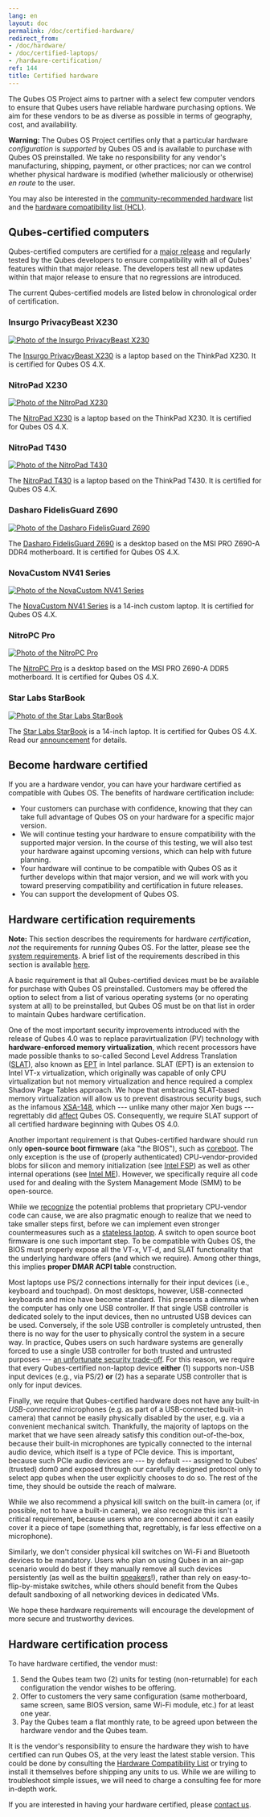```yaml
---
lang: en
layout: doc
permalink: /doc/certified-hardware/
redirect_from:
- /doc/hardware/
- /doc/certified-laptops/
- /hardware-certification/
ref: 144
title: Certified hardware
---
```


The Qubes OS Project aims to partner with a select few computer vendors to ensure that Qubes users have reliable hardware purchasing options. We aim for these vendors to be as diverse as possible in terms of geography, cost, and availability.

<div class="alert alert-danger" role="alert">
  <i class="fa fa-exclamation-triangle"></i>
  <b>Warning:</b> The Qubes OS Project certifies only that a particular hardware <em>configuration</em> is <em>supported</em> by Qubes OS and is available to purchase with Qubes OS preinstalled. We take no responsibility for any vendor's manufacturing, shipping, payment, or other practices; nor can we control whether physical hardware is modified (whether maliciously or otherwise) <i>en route</i> to the user.
</div>

You may also be interested in the [community-recommended hardware](https://forum.qubes-os.org/t/5560) list and the [hardware compatibility list (HCL)](/hcl/).

## Qubes-certified computers

Qubes-certified computers are certified for a [major release](/doc/version-scheme/) and regularly tested by the Qubes developers to ensure compatibility with all of Qubes' features within that major release. The developers test all new updates within that major release to ensure that no regressions are introduced.

The current Qubes-certified models are listed below in chronological order of certification.

### Insurgo PrivacyBeast X230

[![Photo of the Insurgo PrivacyBeast X230](/attachment/site/insurgo-privacybeast-x230.png)](https://insurgo.ca/produit/qubesos-certified-privacybeast_x230-reasonably-secured-laptop/)

The [Insurgo PrivacyBeast X230](https://insurgo.ca/produit/qubesos-certified-privacybeast_x230-reasonably-secured-laptop/) is a laptop based on the ThinkPad X230. It is certified for Qubes OS 4.X.

### NitroPad X230

[![Photo of the NitroPad X230](/attachment/site/nitropad-x230.jpg)](https://shop.nitrokey.com/shop/product/nitropad-x230-67)

The [NitroPad X230](https://shop.nitrokey.com/shop/product/nitropad-x230-67) is a laptop based on the ThinkPad X230. It is certified for Qubes OS 4.X.

### NitroPad T430

[![Photo of the NitroPad T430](/attachment/site/nitropad-t430.jpg)](https://shop.nitrokey.com/shop/product/nitropad-t430-119)

The [NitroPad T430](https://shop.nitrokey.com/shop/product/nitropad-t430-119) is a laptop based on the ThinkPad T430. It is certified for Qubes OS 4.X.

### Dasharo FidelisGuard Z690

[![Photo of the Dasharo FidelisGuard Z690](/attachment/site/dasharo-fidelisguard-z690.jpg)](https://3mdeb.com/shop/open-source-hardware/dasharo-fidelisguard-z690-qubes-os-certified/)

The [Dasharo FidelisGuard Z690](https://3mdeb.com/shop/open-source-hardware/dasharo-fidelisguard-z690-qubes-os-certified/) is a desktop based on the MSI PRO Z690-A DDR4 motherboard. It is certified for Qubes OS 4.X.

### NovaCustom NV41 Series

[![Photo of the NovaCustom NV41 Series](/attachment/site/novacustom-nv41-series.png)](https://novacustom.com/product/nv41-series/)

The [NovaCustom NV41 Series](https://novacustom.com/product/nv41-series/) is a 14-inch custom laptop. It is certified for Qubes OS 4.X.

### NitroPC Pro

[![Photo of the NitroPC Pro](/attachment/posts/nitropc-pro.jpg)](https://shop.nitrokey.com/shop/product/nitropc-pro-523)

The [NitroPC Pro](https://shop.nitrokey.com/shop/product/nitropc-pro-523) is a desktop based on the MSI PRO Z690-A DDR5 motherboard. It is certified for Qubes OS 4.X.

### Star Labs StarBook

[![Photo of the Star Labs StarBook](/attachment/site/starlabs-starbook.png)](https://starlabs.systems/pages/starbook)

The [Star Labs StarBook](https://starlabs.systems/pages/starbook) is a 14-inch laptop. It is certified for Qubes OS 4.X. Read our [announcement](TODO) for details.

## Become hardware certified

If you are a hardware vendor, you can have your hardware certified as compatible with Qubes OS. The benefits of hardware certification include:

- Your customers can purchase with confidence, knowing that they can take full advantage of Qubes OS on your hardware for a specific major version.
- We will continue testing your hardware to ensure compatibility with the supported major version. In the course of this testing, we will also test your hardware against upcoming versions, which can help with future planning.
- Your hardware will continue to be compatible with Qubes OS as it further develops within that major version, and we will work with you toward preserving compatibility and certification in future releases.
- You can support the development of Qubes OS.

## Hardware certification requirements

**Note:** This section describes the requirements for hardware *certification*, *not* the requirements for *running* Qubes OS. For the latter, please see the [system requirements](/doc/system-requirements/). A brief list of the requirements described in this section is available [here](/doc/system-requirements/#qubes-certified-hardware).

A basic requirement is that all Qubes-certified devices must be be available for purchase with Qubes OS preinstalled. Customers may be offered the option to select from a list of various operating systems (or no operating system at all) to be preinstalled, but Qubes OS must be on that list in order to maintain Qubes hardware certification.

One of the most important security improvements introduced with the release of Qubes 4.0 was to replace paravirtualization (PV) technology with **hardware-enforced memory virtualization**, which recent processors have made possible thanks to so-called Second Level Address Translation ([SLAT](https://en.wikipedia.org/wiki/Second_Level_Address_Translation)), also known as [EPT](https://ark.intel.com/Search/FeatureFilter?productType=processors&ExtendedPageTables=true&MarketSegment=Mobile) in Intel parlance. SLAT (EPT) is an extension to Intel VT-x virtualization, which originally was capable of only CPU virtualization but not memory virtualization and hence required a complex Shadow Page Tables approach. We hope that embracing SLAT-based memory virtualization will allow us to prevent disastrous security bugs, such as the infamous [XSA-148](https://xenbits.xen.org/xsa/advisory-148.html), which --- unlike many other major Xen bugs --- regrettably did [affect](https://github.com/QubesOS/qubes-secpack/blob/master/QSBs/qsb-022-2015.txt) Qubes OS. Consequently, we require SLAT support of all certified hardware beginning with Qubes OS 4.0.

Another important requirement is that Qubes-certified hardware should run only **open-source boot firmware** (aka "the BIOS"), such as [coreboot](https://www.coreboot.org/). The only exception is the use of (properly authenticated) CPU-vendor-provided blobs for silicon and memory initialization (see [Intel FSP](https://firmware.intel.com/learn/fsp/about-intel-fsp)) as well as other internal operations (see [Intel ME](https://www.apress.com/9781430265719)). However, we specifically require all code used for and dealing with the System Management Mode (SMM) to be open-source.

While we [recognize](https://blog.invisiblethings.org/papers/2015/x86_harmful.pdf) the potential problems that proprietary CPU-vendor code can cause, we are also pragmatic enough to realize that we need to take smaller steps first, before we can implement even stronger countermeasures such as a [stateless laptop](https://blog.invisiblethings.org/papers/2015/state_harmful.pdf). A switch to open source boot firmware is one such important step. To be compatible with Qubes OS, the BIOS must properly expose all the VT-x, VT-d, and SLAT functionality that the underlying hardware offers (and which we require). Among other things, this implies **proper DMAR ACPI table** construction.

Most laptops use PS/2 connections internally for their input devices (i.e., keyboard and touchpad). On most desktops, however, USB-connected keyboards and mice have become standard. This presents a dilemma when the computer has only one USB controller. If that single USB controller is dedicated solely to the input devices, then no untrusted USB devices can be used. Conversely, if the sole USB controller is completely untrusted, then there is no way for the user to physically control the system in a secure way. In practice, Qubes users on such hardware systems are generally forced to use a single USB controller for both trusted and untrusted purposes --- [an unfortunate security trade-off](/doc/device-handling-security/#security-warning-on-usb-input-devices). For this reason, we require that every Qubes-certified non-laptop device **either** (1) supports non-USB input devices (e.g., via PS/2) **or** (2) has a separate USB controller that is only for input devices.

Finally, we require that Qubes-certified hardware does not have any built-in _USB-connected_ microphones (e.g. as part of a USB-connected built-in camera) that cannot be easily physically disabled by the user, e.g. via a convenient mechanical switch. Thankfully, the majority of laptops on the market that we have seen already satisfy this condition out-of-the-box, because their built-in microphones are typically connected to the internal audio device, which itself is a type of PCIe device. This is important, because such PCIe audio devices are --- by default --- assigned to Qubes' (trusted) dom0 and exposed through our carefully designed protocol only to select app qubes when the user explicitly chooses to do so. The rest of the time, they should be outside the reach of malware.

While we also recommend a physical kill switch on the built-in camera (or, if possible, not to have a built-in camera), we also recognize this isn't a critical requirement, because users who are concerned about it can easily cover it a piece of tape (something that, regrettably, is far less effective on a microphone).

Similarly, we don't consider physical kill switches on Wi-Fi and Bluetooth devices to be mandatory. Users who plan on using Qubes in an air-gap scenario would do best if they manually remove all such devices persistently (as well as the builtin [speakers](https://github.com/romanz/amodem/)!), rather than rely on easy-to-flip-by-mistake switches, while others should benefit from the Qubes default sandboxing of all networking devices in dedicated VMs.

We hope these hardware requirements will encourage the development of more secure and trustworthy devices.

## Hardware certification process

To have hardware certified, the vendor must:

1. Send the Qubes team two (2) units for testing (non-returnable) for each configuration the vendor wishes to be offering.
2. Offer to customers the very same configuration (same motherboard, same screen, same BIOS version, same Wi-Fi module, etc.) for at least one year.
3. Pay the Qubes team a flat monthly rate, to be agreed upon between the hardware vendor and the Qubes team.

It is the vendor's responsibility to ensure the hardware they wish to have certified can run Qubes OS, at the very least the latest stable version. This could be done by consulting the [Hardware Compatibility List](/hcl/) or trying to install it themselves before shipping any units to us. While we are willing to troubleshoot simple issues, we will need to charge a consulting fee for more in-depth work.

If you are interested in having your hardware certified, please [contact us](mailto:business@qubes-os.org).
